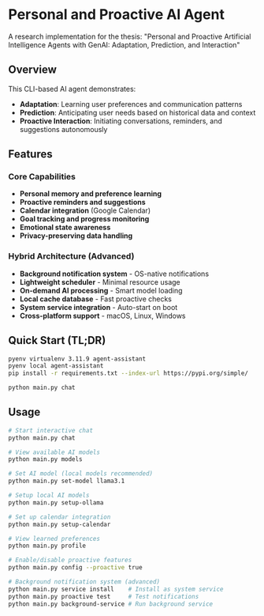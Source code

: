 # Personal and Proactive AI Agent

A research implementation for the thesis: "Personal and Proactive Artificial Intelligence Agents with GenAI: Adaptation, Prediction, and Interaction"

## Overview

This CLI-based AI agent demonstrates:
- **Adaptation**: Learning user preferences and communication patterns
- **Prediction**: Anticipating user needs based on historical data and context  
- **Proactive Interaction**: Initiating conversations, reminders, and suggestions autonomously

## Features

### Core Capabilities
- **Personal memory and preference learning**
- **Proactive reminders and suggestions** 
- **Calendar integration** (Google Calendar)
- **Goal tracking and progress monitoring**
- **Emotional state awareness**
- **Privacy-preserving data handling**

### Hybrid Architecture (Advanced)
- **Background notification system** - OS-native notifications
- **Lightweight scheduler** - Minimal resource usage
- **On-demand AI processing** - Smart model loading
- **Local cache database** - Fast proactive checks
- **System service integration** - Auto-start on boot
- **Cross-platform support** - macOS, Linux, Windows

## Quick Start (TL;DR)

```bash
pyenv virtualenv 3.11.9 agent-assistant
pyenv local agent-assistant
pip install -r requirements.txt --index-url https://pypi.org/simple/

python main.py chat
```
## Usage

```bash
# Start interactive chat
python main.py chat

# View available AI models
python main.py models

# Set AI model (local models recommended)
python main.py set-model llama3.1

# Setup local AI models
python main.py setup-ollama

# Set up calendar integration
python main.py setup-calendar

# View learned preferences
python main.py profile

# Enable/disable proactive features
python main.py config --proactive true

# Background notification system (advanced)
python main.py service install    # Install as system service
python main.py proactive test     # Test notifications
python main.py background-service # Run background service
```